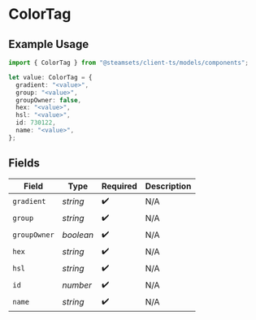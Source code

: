 # ColorTag

## Example Usage

```typescript
import { ColorTag } from "@steamsets/client-ts/models/components";

let value: ColorTag = {
  gradient: "<value>",
  group: "<value>",
  groupOwner: false,
  hex: "<value>",
  hsl: "<value>",
  id: 730122,
  name: "<value>",
};
```

## Fields

| Field              | Type               | Required           | Description        |
| ------------------ | ------------------ | ------------------ | ------------------ |
| `gradient`         | *string*           | :heavy_check_mark: | N/A                |
| `group`            | *string*           | :heavy_check_mark: | N/A                |
| `groupOwner`       | *boolean*          | :heavy_check_mark: | N/A                |
| `hex`              | *string*           | :heavy_check_mark: | N/A                |
| `hsl`              | *string*           | :heavy_check_mark: | N/A                |
| `id`               | *number*           | :heavy_check_mark: | N/A                |
| `name`             | *string*           | :heavy_check_mark: | N/A                |